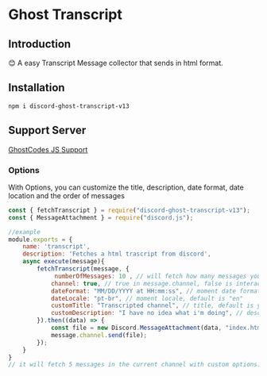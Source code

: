 # Ghost Transcript

## Introduction

😊 A easy Transcript Message collector that sends in html format. 

## Installation
```
npm i discord-ghost-transcript-v13
```
## Support Server

[GhostCodes JS Support](https://discord.gg/gTmh5TcEwR)


### Options

With Options, you can customize the title, description, date format, date location and the order of messages

``` javascript
const { fetchTranscript } = require("discord-ghost-transcript-v13");
const { MessageAttachment } = require("discord.js");

//example
module.exports = {
    name: 'transcript',
    description: 'Fetches a html trascript from discord',
    async execute(message){
        fetchTranscript(message, {
             numberOfMessages: 10 , // will fetch how many messages you want  5 to 100 messages to fetch, default is 5
            channel: true, // true in message.channel, false is interaction.channel
            dateFormat: "MM/DD/YYYY at HH:mm:ss", // moment date format, default is 'E, d MMM yyyy HH:mm:ss Z'
            dateLocale: "pt-br", // moment locale, default is "en"
            customTitle: "Transcripted channel", // title, default is your guild name
            customDescription: "I have no idea what i'm doing", // description, default is `Transcripted ${numberOfMessages} messages From: ${channel.name}`
        }).then((data) => {
            const file = new Discord.MessageAttachment(data, "index.html");
            message.channel.send(file);
        });
    }
}
// it will fetch 5 messages in the current channel with custom options.
```